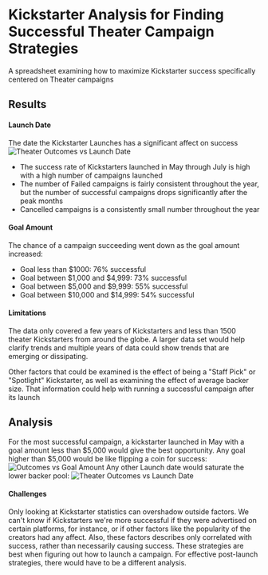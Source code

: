 # Kickstarter Analysis for Finding Successful Theater Campaign Strategies
A spreadsheet examining how to maximize Kickstarter success specifically centered on Theater campaigns

## Results

#### Launch Date
The date the Kickstarter Launches has a significant affect on success 
![Theater Outcomes vs Launch Date](/blob/main/resources/Theater_Outcomes_vs_Launch.png)
- The success rate of Kickstarters launched in May through July is high with a high number of campaigns launched
- The number of Failed campaigns is fairly consistent throughout the year, but the number of successful campaigns drops significantly after the peak months
- Cancelled campaigns is a consistently small number throughout the year

#### Goal Amount
The chance of a campaign succeeding went down as the goal amount increased:

- Goal less than $1000: 76% successful
- Goal between $1,000 and $4,999: 73% successful
- Goal between $5,000 and $9,999: 55% successful
- Goal between $10,000 and $14,999: 54% successful

#### Limitations
The data only covered a few years of Kickstarters and less than 1500 theater Kickstarters from around the globe. A larger data set would help clarify trends and multiple years of data could show trends that are emerging or dissipating.

Other factors that could be examined is the effect of being a "Staff Pick" or "Spotlight" Kickstarter, as well as examining the effect of average backer size. That information could help with running a successful campaign after its launch

## Analysis
For the most successful campaign, a kickstarter launched in May with a goal amount less than $5,000 would give the best opportunity.
Any goal higher than $5,000 would be like flipping a coin for success:
![Outcomes vs Goal Amount](/blob/main/resources/Outcomes_vs_Goals.png)
Any other Launch date would saturate the lower backer pool:
![Theater Outcomes vs Launch Date](/blob/main/resources/Theater_Outcomes_vs_Launch.png)

#### Challenges
Only looking at Kickstarter statistics can overshadow outside factors. We can't know if Kickstarters we're more successful if they were advertised on certain platforms, for instance, or if other factors like the popularity of the creators had any affect. Also, these factors describes only correlated with success, rather than necessarily causing success.
These strategies are best when figuring out how to launch a campaign. For effective post-launch strategies, there would have to be a different analysis.
